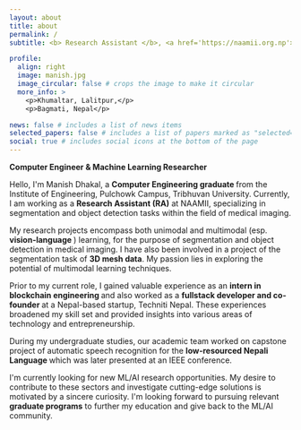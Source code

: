 ```yaml
---
layout: about
title: about
permalink: /
subtitle: <b> Research Assistant </b>, <a href='https://naamii.org.np'>NAAMII</a>. Jwagal Lalitpur.

profile:
  align: right
  image: manish.jpg
  image_circular: false # crops the image to make it circular
  more_info: >
    <p>Khumaltar, Lalitpur,</p> 
    <p>Bagmati, Nepal</p>

news: false # includes a list of news items
selected_papers: false # includes a list of papers marked as "selected={true}"
social: true # includes social icons at the bottom of the page
---
```


<b>Computer Engineer & Machine Learning Researcher</b>

Hello, I'm Manish Dhakal, a <b> Computer Engineering graduate </b> from the Institute of Engineering, Pulchowk Campus, Tribhuvan University. Currently, I am working as a <b> Research Assistant (RA)</b> at NAAMII, specializing in segmentation and object detection tasks within the field of medical imaging.

My research projects encompass both unimodal and multimodal (esp. <b> vision-language </b>) learning, for the purpose of segmentation and object detection in medical imaging. I have also been involved in a project of the segmentation task of <b>3D mesh data</b>. My passion lies in exploring the potential of multimodal learning techniques.

Prior to my current role, I gained valuable experience as an <b> intern in blockchain engineering </b> and also worked as a <b> fullstack developer and co-founder </b> at a Nepal-based startup, Techniti Nepal. These experiences broadened my skill set and provided insights into various areas of technology and entrepreneurship.

During my undergraduate studies, our academic team worked on capstone project of automatic speech recognition for the <b> low-resourced Nepali Language </b> which was later presented at an IEEE conference.

I'm currently looking for new ML/AI research opportunities. My desire to contribute to these sectors and investigate cutting-edge solutions is motivated by a sincere curiosity. I'm looking forward to pursuing relevant <b> graduate programs</b> to further my education and give back to the ML/AI community.
